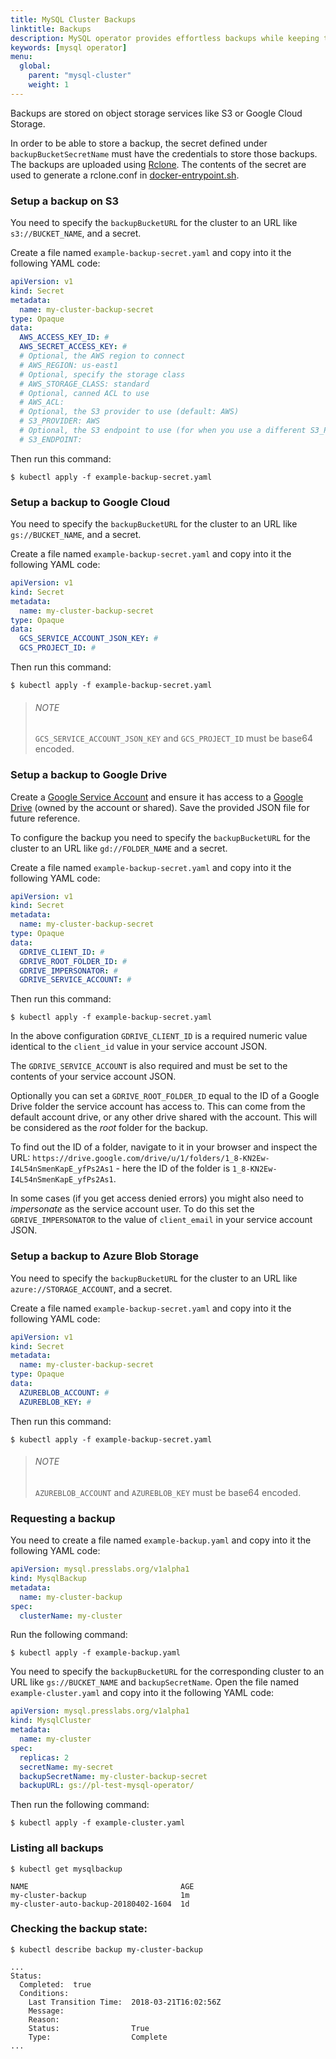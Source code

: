 ```yaml
---
title: MySQL Cluster Backups
linktitle: Backups
description: MySQL operator provides effortless backups while keeping the cluster highly-available.
keywords: [mysql operator]
menu:
  global:
    parent: "mysql-cluster"
    weight: 1
---
```


Backups are stored on object storage services like S3 or Google Cloud Storage.

In order to be able to store a backup, the secret defined under `backupBucketSecretName` must have
the credentials to store those backups. The backups are uploaded using [Rclone](https://rclone.org/). The contents of the secret are used to generate a rclone.conf in [docker-entrypoint.sh](https://github.com/presslabs/mysql-operator/blob/master/hack/docker/sidecar-entrypoint.sh#L5).

### Setup a backup on S3

You need to specify the `backupBucketURL` for the cluster to an URL like `s3://BUCKET_NAME`, and a secret.

Create a file named `example-backup-secret.yaml` and copy into it the following YAML code:

``` yaml
apiVersion: v1
kind: Secret
metadata:
  name: my-cluster-backup-secret
type: Opaque
data:
  AWS_ACCESS_KEY_ID: #
  AWS_SECRET_ACCESS_KEY: #
  # Optional, the AWS region to connect
  # AWS_REGION: us-east1
  # Optional, specify the storage class
  # AWS_STORAGE_CLASS: standard
  # Optional, canned ACL to use
  # AWS_ACL:
  # Optional, the S3 provider to use (default: AWS)
  # S3_PROVIDER: AWS
  # Optional, the S3 endpoint to use (for when you use a different S3_PROVIDER)
  # S3_ENDPOINT:
```

Then run this command:

``` shell
$ kubectl apply -f example-backup-secret.yaml
```

### Setup a backup to Google Cloud

You need to specify the `backupBucketURL` for the cluster to an URL like `gs://BUCKET_NAME`, and a secret.

Create a file named `example-backup-secret.yaml` and copy into it the following YAML code:

``` yaml
apiVersion: v1
kind: Secret
metadata:
  name: my-cluster-backup-secret
type: Opaque
data:
  GCS_SERVICE_ACCOUNT_JSON_KEY: #
  GCS_PROJECT_ID: #
```

Then run this command:

``` shell
$ kubectl apply -f example-backup-secret.yaml
```

> ###### NOTE
>
> `GCS_SERVICE_ACCOUNT_JSON_KEY` and `GCS_PROJECT_ID` must be base64 encoded.

### Setup a backup to Google Drive

Create a [Google Service Account](https://cloud.google.com/iam/docs/service-accounts) and ensure it has access to a
[Google Drive](https://drive.google.com) (owned by the account or shared). Save the provided JSON file for future
reference.

To configure the backup you need to specify the `backupBucketURL` for the cluster to an URL like
`gd://FOLDER_NAME` and a secret.

Create a file named `example-backup-secret.yaml` and copy into it the following YAML code:

``` yaml
apiVersion: v1
kind: Secret
metadata:
  name: my-cluster-backup-secret
type: Opaque
data:
  GDRIVE_CLIENT_ID: #
  GDRIVE_ROOT_FOLDER_ID: #
  GDRIVE_IMPERSONATOR: #
  GDRIVE_SERVICE_ACCOUNT: #
```

Then run this command:

``` shell
$ kubectl apply -f example-backup-secret.yaml
```

In the above configuration `GDRIVE_CLIENT_ID` is a required numeric value identical to the `client_id` value in your
service account JSON.

The `GDRIVE_SERVICE_ACCOUNT` is also required and must be set to the contents of your service account JSON.

Optionally you can set a `GDRIVE_ROOT_FOLDER_ID` equal to the ID of a Google Drive folder the service account has
access to. This can come from the default account drive, or any other drive shared with the account. This will be
considered as the *root* folder for the backup.

To find out the ID of a folder, navigate to it in your browser and inspect the URL: `https://drive.google.com/drive/u/1/folders/1_8-KN2Ew-I4L54nSmenKapE_yfPs2As1` - here the ID of the folder is `1_8-KN2Ew-I4L54nSmenKapE_yfPs2As1`.

In some cases (if you get access denied errors) you might also need to *impersonate* as the service account user. To
do this set the `GDRIVE_IMPERSONATOR` to the value of `client_email` in your service account JSON.

### Setup a backup to Azure Blob Storage

You need to specify the `backupBucketURL` for the cluster to an URL like `azure://STORAGE_ACCOUNT`, and a secret.

Create a file named `example-backup-secret.yaml` and copy into it the following YAML code:

``` yaml
apiVersion: v1
kind: Secret
metadata:
  name: my-cluster-backup-secret
type: Opaque
data:
  AZUREBLOB_ACCOUNT: #
  AZUREBLOB_KEY: #
```

Then run this command:

``` shell
$ kubectl apply -f example-backup-secret.yaml
```

> ###### NOTE
>
> `AZUREBLOB_ACCOUNT` and `AZUREBLOB_KEY` must be base64 encoded.

### Requesting a backup

You need to create a file named `example-backup.yaml` and copy into it the following YAML code:

``` yaml
apiVersion: mysql.presslabs.org/v1alpha1
kind: MysqlBackup
metadata:
  name: my-cluster-backup
spec:
  clusterName: my-cluster
```

Run the following command:

``` shell
$ kubectl apply -f example-backup.yaml
```

You need to specify the `backupBucketURL` for the corresponding cluster to an URL like `gs://BUCKET_NAME` and `backupSecretName`.
Open the file named `example-cluster.yaml` and copy into it the following YAML code:

``` yaml
apiVersion: mysql.presslabs.org/v1alpha1
kind: MysqlCluster
metadata:
  name: my-cluster
spec:
  replicas: 2
  secretName: my-secret
  backupSecretName: my-cluster-backup-secret
  backupURL: gs://pl-test-mysql-operator/
```

Then run the following command:

``` shell
$ kubectl apply -f example-cluster.yaml
```

### Listing all backups

``` shell
$ kubectl get mysqlbackup
```

``` shell
NAME                                  AGE
my-cluster-backup                     1m
my-cluster-auto-backup-20180402-1604  1d
```

### Checking the backup state:

``` shell
$ kubectl describe backup my-cluster-backup
```

``` shell
...
Status:
  Completed:  true
  Conditions:
    Last Transition Time:  2018-03-21T16:02:56Z
    Message:               
    Reason:                
    Status:                True
    Type:                  Complete
...
```
